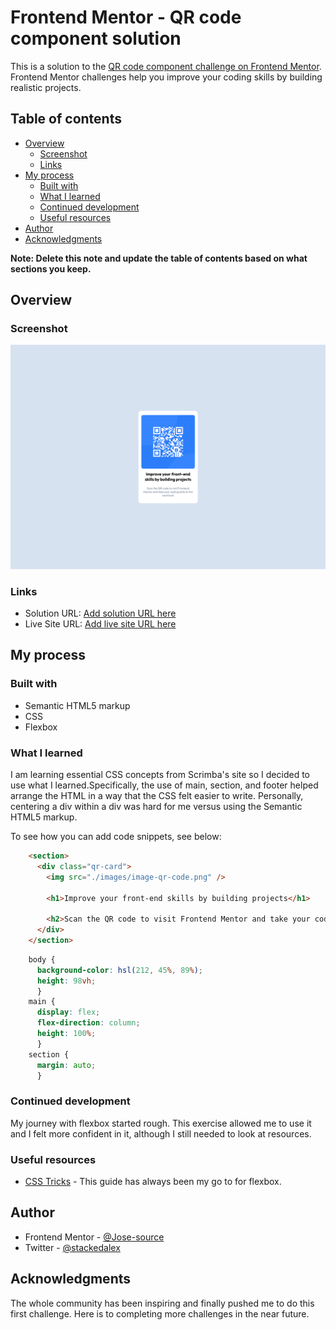 # Frontend Mentor - QR code component solution

This is a solution to the [QR code component challenge on Frontend Mentor](https://www.frontendmentor.io/challenges/qr-code-component-iux_sIO_H). Frontend Mentor challenges help you improve your coding skills by building realistic projects. 

## Table of contents

- [Overview](#overview)
  - [Screenshot](#screenshot)
  - [Links](#links)
- [My process](#my-process)
  - [Built with](#built-with)
  - [What I learned](#what-i-learned)
  - [Continued development](#continued-development)
  - [Useful resources](#useful-resources)
- [Author](#author)
- [Acknowledgments](#acknowledgments)

**Note: Delete this note and update the table of contents based on what sections you keep.**

## Overview

### Screenshot

![](./screenshot.jpg)


### Links

- Solution URL: [Add solution URL here](https://your-solution-url.com)
- Live Site URL: [Add live site URL here](https://your-live-site-url.com)

## My process

### Built with

- Semantic HTML5 markup
- CSS
- Flexbox

### What I learned

I am learning essential CSS concepts from Scrimba's site so I decided to use what I learned.Specifically, the use of main, section, and footer helped arrange the HTML in a way that the CSS felt easier to write. Personally, centering a div within a div was hard for me versus using the Semantic HTML5 markup.

To see how you can add code snippets, see below:

```html
    <section>
      <div class="qr-card">
        <img src="./images/image-qr-code.png" />
        
        <h1>Improve your front-end skills by building projects</h1>
        
        <h2>Scan the QR code to visit Frontend Mentor and take your coding skills to the next level</h2>
      </div>
    </section>
```
```css
    body {
      background-color: hsl(212, 45%, 89%);   
      height: 98vh;
      }
    main {
      display: flex; 
      flex-direction: column; 
      height: 100%;
      }
    section {
      margin: auto;
      }
```

### Continued development

My journey with flexbox started rough. This exercise allowed me to use it and I felt more confident in it, although I still needed to look at resources.

### Useful resources

- [CSS Tricks](https://css-tricks.com/snippets/css/a-guide-to-flexbox/) - This guide has always been my go to for flexbox.


## Author

- Frontend Mentor - [@Jose-source](https://www.frontendmentor.io/profile/Jose-source)
- Twitter - [@stackedalex](https://twitter.com/stackedalex)


## Acknowledgments

The whole community has been inspiring and finally pushed me to do this first challenge. Here is to completing more challenges in the near future.
